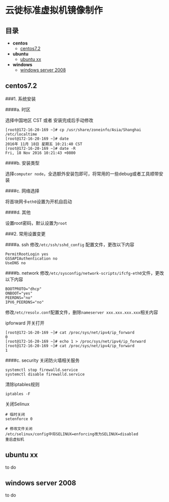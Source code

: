 # 云徙标准虚拟机镜像制作

## 目录
* **centos**
	* [centos7.2](#centos-7.2)
* **ubuntu**
	* [ubuntu xx](#ubuntu-xx)
* **windows**
	* [windows server 2008](#win-server-2008)



## <span id="centos-7.2">centos7.2</span>

###1. 系统安装

####a. 时区
	
选择中国地区 CST 或者 安装完成后手动修改
	
```	
[root@172-16-20-169 ~]# cp /usr/share/zoneinfo/Asia/Shanghai /etc/localtime
[root@172-16-20-169 ~]# date
2016年 11月 18日 星期五 10:21:40 CST	
[root@172-16-20-169 ~]# date -R
Fri, 18 Nov 2016 10:21:43 +0800
```

####b. 安装类型
	
选择```computer node```，全选额外安装包即可，将常用的一些debug或者工具顺带安装
	
####c. 网络选择

将首块网卡```eth0```设置为开机自启动

####d. 其他

设置root密码，默认设置为```root```

	
###2. 常用设置变更

####a. ssh
修改```/etc/ssh/sshd_config``` 配置文件，更改以下内容

```
PermitRootLogin yes
GSSAPIAuthentication no
UseDNS no
```

####b. network
修改```/etc/sysconfig/network-scripts/ifcfg-eth0```文件，更改以下内容

```
BOOTPROTO="dhcp"
ONBOOT="yes"
PEERDNS="no"
IPV6_PEERDNS="no"
```
修改```/etc/resolv.conf```配置文件，删除```nameserver xxx.xxx.xxx.xxx```相关内容

ipforward 开关打开

```
[root@172-16-20-169 ~]# cat /proc/sys/net/ipv4/ip_forward
0
[root@172-16-20-169 ~]# echo 1 > /proc/sys/net/ipv4/ip_forward
[root@172-16-20-169 ~]# cat /proc/sys/net/ipv4/ip_forward
1
```

####c. security
关闭防火墙相关服务

```
systemctl stop firewalld.service
systemctl disable firewalld.service
```
清除iptables规则

```
iptables -F
```

关闭Selinux

```
# 临时关闭
setenforce 0

# 修改文件关闭
/etc/selinux/config中将SELINUX=enforcing改为SELINUX=disabled
重启虚拟机
```

## <span id="ubuntu-xx">ubuntu xx</span>
to do

## <span id="win-server-2008">windows server 2008</span>
to do
